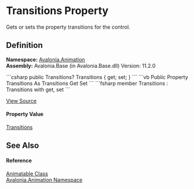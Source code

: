 # Transitions Property


Gets or sets the property transitions for the control.



## Definition
**Namespace:** <a href="N_Avalonia_Animation">Avalonia.Animation</a>  
**Assembly:** Avalonia.Base (in Avalonia.Base.dll) Version: 11.2.0

<Tabs groupId="api-code-preview">
<TabItem value="csharp" label="C#">
```csharp
public Transitions? Transitions { get; set; }
```
</TabItem>
<TabItem value="vb" label="VB">
```vb
Public Property Transitions As Transitions
	Get
	Set
```
</TabItem>
<TabItem value="fsharp" label="F#">
```fsharp
member Transitions : Transitions with get, set
```
</TabItem>
</Tabs>



<a href="https://github.com/AvaloniaUI/Avalonia/tree/master/src/Avalonia.Base/Animation/Animatable.cs#L50" title="View the source code">View Source</a>



#### Property Value
<a href="T_Avalonia_Animation_Transitions">Transitions</a>

## See Also


#### Reference
<a href="T_Avalonia_Animation_Animatable">Animatable Class</a>  
<a href="N_Avalonia_Animation">Avalonia.Animation Namespace</a>  

